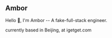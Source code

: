 ## Ambor

Hello 👋, I'm Ambor -- A fake-full-stack engineer.

currently based in Beijing, at igetget.com
